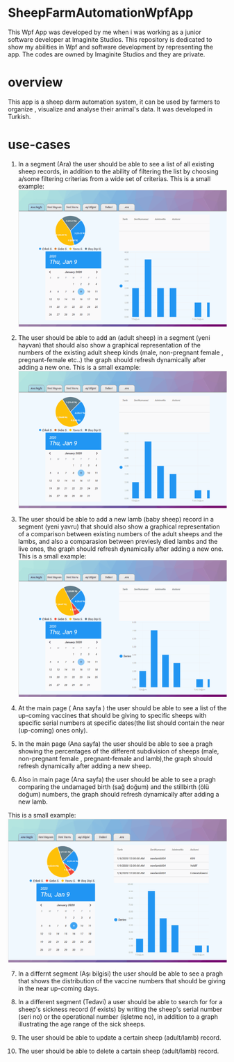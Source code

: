 # SheepFarmAutomationWpfApp

This Wpf App was developed by me when i was working as a junior software developer at Imaginite Studios.
This repository is dedicated to show my abilities in Wpf and software development by representing the app.
The codes are owned by Imaginite Studios and they are private.

# overview
This app is a sheep darm automation system, it can be used by farmers to organize , visualize and analyse their animal's data.
It was developed in Turkish.

# use-cases

1. In a segment (Ara) the user should be able to see a list of all existing sheep records, in addition to the ability of filtering the list by choosing a/some filtering criterias from a wide set of criterias.
This is a small example:
![](Ara.gif)

2. The user should be able to add an (adult sheep) in a segment (yeni hayvan) that should also show a graphical representation of the numbers of the existing adult sheep kinds (male, non-pregnant female , pregnant-female etc..) the graph should refresh dynamically after adding a new one.
This is a small example:
![](NewAdult.gif)

3. The user should be able to add a new lamb (baby sheep) record in a segment (yeni yavru) that should also show a graphical representation of a comparison between existing numbers of the adult sheeps and the lambs, and also a comparasion between previesly died lambs and the live ones, the graph should refresh dynamically after adding a new one.
This is a small example:
![](NewLamb.gif)

4. At the main page ( Ana sayfa ) the user should be able to see a list of the up-coming vaccines that should be giving to specific sheeps with specific serial numbers at specific dates(the list should contain the near (up-coming) ones only). 

5. In the main page (Ana sayfa) the user should be able to see a pragh showing the percentages of the different subdivision of sheeps (male, non-pregnant female , pregnant-female and lamb),the graph should refresh dynamically after adding a new sheep.

6. Also in main page (Ana sayfa) the user should be able to see a pragh comparing the undamaged birth (sağ doğum) and the stillbirth (ölü doğum) numbers, the graph should refresh dynamically after adding a new lamb.

This is a small example:
![](MainPage.gif)

7. In a differnt segment (Aşı bilgisi) the user should be able to see a pragh that shows the distribution of the vaccine numbers that should be giving in the near up-coming days. 

8. In a different segment (Tedavi) a user should be able to search for for a sheep's sickness record (if exists) by writing the sheep's serial number (seri no) or the operational number (işletme no), in addition to a graph illustrating the age range of the sick sheeps.

9. The user should be able to update a certain sheep (adult/lamb) record.

10. The user should be able to delete a cartain sheep (adult/lamb) record. 

